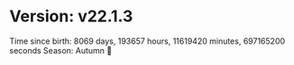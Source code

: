 # Version: v22.1.3
Time since birth: 8069 days, 193657 hours, 11619420 minutes, 697165200 seconds
Season: Autumn 🍁
